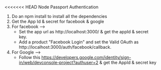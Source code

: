 <<<<<<< HEAD
Node Passport Authentication

1) Do an npm install to install all the dependencies
2) Get the App Id & secret for facebook & google
3) For facebook -->
	- Set the app url as http://localhost:3000/ & get the appId & secret key.
	- Add a product "Facebook Login" and set the Valid OAuth as http://localhost:3000/auth/facebook/callback.
4) For Google -->
	- Follow this https://developers.google.com/identity/sign-in/web/devconsole-project?authuser=2 & get the AppId & secret key
